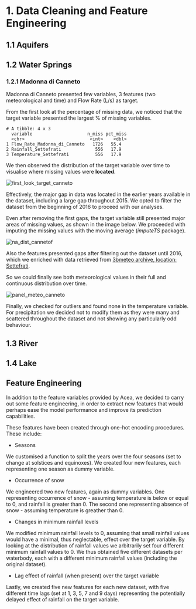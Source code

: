 # 1. Data Cleaning and Feature Engineering

## 1.1 Aquifers

## 1.2 Water Springs

### 1.2.1 Madonna di Canneto

Madonna di Canneto presented few variables, 3 features (two meteorological and time) and Flow Rate (L/s) as target. 

From the first look at the percentage of missing data, we noticed that the target variable presented the largest % of missing variables. 

```
# A tibble: 4 x 3
  variable                     n_miss pct_miss
  <chr>                         <int>    <dbl>
1 Flow_Rate_Madonna_di_Canneto   1726   55.4  
2 Rainfall_Settefrati             556   17.9  
3 Temperature_Settefrati          556   17.9  
```

We then observed the distribution of the target variable over time to visualise where missing values were **located**.

![first_look_target_canneto](https://user-images.githubusercontent.com/43357858/108729071-73fd7a00-752a-11eb-85bf-f8076fd4c4a6.jpg)


Effectively, the major gap in data was located in the earlier years available in the dataset, including a large gap throughout 2015. We opted to filter the dataset from the beginning of 2016 to proceed with our analyses. 

Even after removing the first gaps, the target variable still presented major areas of missing values, as shown in the image below. We proceeded with imputing the missing values with the moving average (*imputeTS* package).

![na_dist_cannetof](https://user-images.githubusercontent.com/43357858/108729161-87104a00-752a-11eb-832c-da6c86fdcb05.jpg)


Also the features presented gaps after filtering out the dataset until 2016, which we enriched with data retrieved from [3bmeteo archive, location: Settefrati](https://www.3bmeteo.com/meteo/settefrati/storico).

So we could finally see both meteorological values in their full and continuous distribution over time. 

![panel_meteo_canneto](https://user-images.githubusercontent.com/43357858/108731679-1585cb00-752d-11eb-92d5-7121c56fdb38.jpg)

Finally, we checked for outliers and found none in the temperature variable. For precipitation we decided not to modify them as they were many and scattered throughout the dataset and not showing any particularly odd behaviour. 

## 1.3 River 

## 1.4 Lake


## Feature Engineering

In addition to the feature variables provided by Acea, we decided to carry out some feature engineering, in order to extract new features that would perhaps ease the model performance and improve its prediction capabilities. 

These features have been created through one-hot encoding procedures. These include: 

- Seasons 

We customised a function to split the years over the four seasons (set to change at solstices and equinoxes). We created four new features, each representing one season as dummy variable.

- Occurrence of snow 

We engineered two new features, again as dummy variables. One representing occurrence of snow - assuming temperature is below or equal to 0, and rainfall is greater than 0. The second one representing absence of snow - assuming temperature is greather than 0.

- Changes in minimum rainfall levels 

We modified minimum rainfall levels to 0, assuming that small rainfall values would have a minimal, thus neglectable, effect over the target variable. By looking at the distribution of rainfall values we arbitrarily set four different minimum rainfall values to 0. We thus obtained five different datasets per waterbody, each with a different minimum rainfall values (including the original dataset).

- Lag effect of rainfall (when present) over the target variable 

Lastly, we created five new features for each new dataset, with five different time lags (set at 1, 3, 5, 7 and 9 days) representing the potentially delayed effect of rainfall on the target variable.

